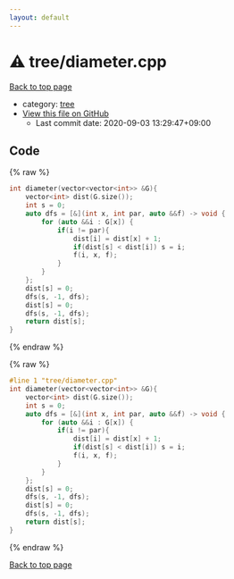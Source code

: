 ```yaml
---
layout: default
---
```


<!-- mathjax config similar to math.stackexchange -->
<script type="text/javascript" async
  src="https://cdnjs.cloudflare.com/ajax/libs/mathjax/2.7.5/MathJax.js?config=TeX-MML-AM_CHTML">
</script>
<script type="text/x-mathjax-config">
  MathJax.Hub.Config({
    TeX: { equationNumbers: { autoNumber: "AMS" }},
    tex2jax: {
      inlineMath: [ ['$','$'] ],
      processEscapes: true
    },
    "HTML-CSS": { matchFontHeight: false },
    displayAlign: "left",
    displayIndent: "2em"
  });
</script>

<script type="text/javascript" src="https://cdnjs.cloudflare.com/ajax/libs/jquery/3.4.1/jquery.min.js"></script>
<script src="https://cdn.jsdelivr.net/npm/jquery-balloon-js@1.1.2/jquery.balloon.min.js" integrity="sha256-ZEYs9VrgAeNuPvs15E39OsyOJaIkXEEt10fzxJ20+2I=" crossorigin="anonymous"></script>
<script type="text/javascript" src="../../assets/js/copy-button.js"></script>
<link rel="stylesheet" href="../../assets/css/copy-button.css" />


# :warning: tree/diameter.cpp

<a href="../../index.html">Back to top page</a>

* category: <a href="../../index.html#c0af77cf8294ff93a5cdb2963ca9f038">tree</a>
* <a href="{{ site.github.repository_url }}/blob/master/tree/diameter.cpp">View this file on GitHub</a>
    - Last commit date: 2020-09-03 13:29:47+09:00




## Code

<a id="unbundled"></a>
{% raw %}
```cpp
int diameter(vector<vector<int>> &G){
    vector<int> dist(G.size());
    int s = 0;
    auto dfs = [&](int x, int par, auto &&f) -> void {
        for (auto &&i : G[x]) {
            if(i != par){
                dist[i] = dist[x] + 1;
                if(dist[s] < dist[i]) s = i;
                f(i, x, f);
            }
        }
    };
    dist[s] = 0;
    dfs(s, -1, dfs);
    dist[s] = 0;
    dfs(s, -1, dfs);
    return dist[s];
}
```
{% endraw %}

<a id="bundled"></a>
{% raw %}
```cpp
#line 1 "tree/diameter.cpp"
int diameter(vector<vector<int>> &G){
    vector<int> dist(G.size());
    int s = 0;
    auto dfs = [&](int x, int par, auto &&f) -> void {
        for (auto &&i : G[x]) {
            if(i != par){
                dist[i] = dist[x] + 1;
                if(dist[s] < dist[i]) s = i;
                f(i, x, f);
            }
        }
    };
    dist[s] = 0;
    dfs(s, -1, dfs);
    dist[s] = 0;
    dfs(s, -1, dfs);
    return dist[s];
}

```
{% endraw %}

<a href="../../index.html">Back to top page</a>

